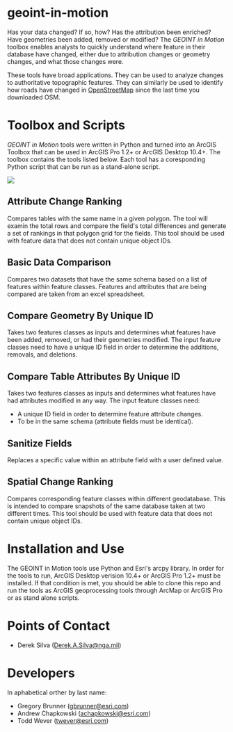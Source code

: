 # geoint-in-motion
Has your data changed? If so, how? Has the attribution been enriched? Have geometries been added, removed or modified? The _GEOINT in Motion_ toolbox enables analysts to quickly understand where feature in their database have changed, either due to attribution changes or geometry changes, and what those changes were.

These tools have broad applications. They can be used to analyze changes to authoritative topographic features. They can similarly be used to identify how roads have changed in [OpenStreetMap](https://www.openstreetmap.org/) since the last time you downloaded OSM.

# Toolbox and Scripts
_GEOINT in Motion_ tools were written in Python and turned into an ArcGIS Toolbox that can be used in ArcGIS Pro 1.2+ or ArcGIS Desktop 10.4+. The toolbox contains the tools listed below. Each tool has a coresponding Python script that can be run as a stand-alone script.

![](http://nga.maps.arcgis.com/sharing/rest/content/items/049209394aee4fd2af72db5a1b331bf3/data)

## Attribute Change Ranking
Compares tables with the same name in a given polygon.  The tool will examin the total rows and compare the field's total differences and generate a set of rankings in that polygon grid for the fields. This tool should be used with feature data that does not contain unique object IDs.
## Basic Data Comparison
Compares two datasets that have the same schema based on a list of features within feature classes. Features and attributes that are being compared are taken from an excel spreadsheet.
## Compare Geometry By Unique ID
Takes two features classes as inputs and determines what features have been added, removed, or had their geometries modified. The input feature classes need to have a unique ID field in order to determine the additions, removals, and deletions.
## Compare Table Attributes By Unique ID
Takes two features classes as inputs and determines what features have had attributes modified in any way. The input feature classes need:
- A unique ID field in order to determine feature attribute changes.
- To be in the same schema (attribute fields must be identical).
## Sanitize Fields
Replaces a specific value within an attribute field with a user defined value.
## Spatial Change Ranking
Compares corresponding feature classes within different geodatabase. This is intended to compare snapshots of the same database taken at two different times. This tool should be used with feature data that does not contain unique object IDs.

# Installation and Use
The GEOINT in Motion tools use Python and Esri's arcpy library. In order for the tools to run, ArcGIS Desktop verision 10.4+ or ArcGIS Pro 1.2+ must be installed. If that condition is met, you should be able to clone this repo and run the tools as ArcGIS geoprocessing tools through ArcMap  or ArcGIS Pro or as stand alone scripts.

# Points of Contact
- Derek Silva (Derek.A.Silva@nga.mil)

# Developers
In aphabetical orther by last name:
- Gregory Brunner (gbrunner@esri.com)
- Andrew Chapkowski (achapkowski@esri.com)
- Todd Wever (twever@esri.com)



